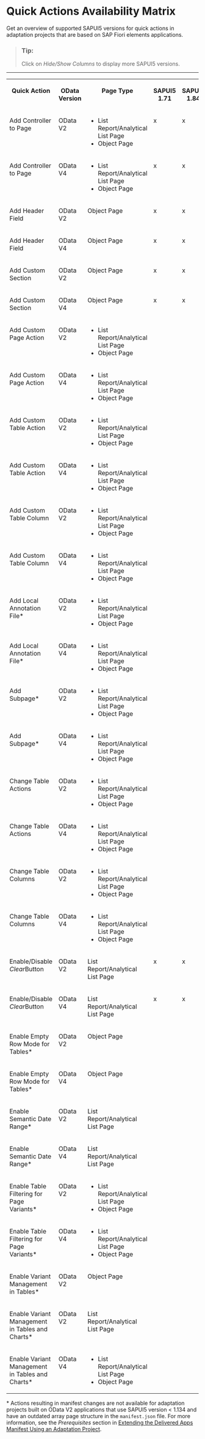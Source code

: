 <!-- loio5d3d94bf3e0b4de0a6e8b4964eec5d10 -->

# Quick Actions Availability Matrix

Get an overview of supported SAPUI5 versions for quick actions in adaptation projects that are based on SAP Fiori elements applications.

> ### Tip:  
> Click on *Hide/Show Columns* to display more SAPUI5 versions.

****


<table>
<tr>
<th valign="top">

Quick Action

</th>
<th valign="top">

OData Version

</th>
<th valign="top">

Page Type

</th>
<th valign="top">

SAPUI5 1.71

</th>
<th valign="top">

SAPUI5 1.84

</th>
<th valign="top">

SAPUI5 1.96

</th>
<th valign="top">

SAPUI5 1.108

</th>
<th valign="top">

SAPUI5 1.120

</th>
<th valign="top">

SAPUI5 1.130

</th>
<th valign="top">

SAPUI5 1.133

</th>
<th valign="top">

SAPUI5 1.134

</th>
<th valign="top">

\>=SAPUI5 1.135

</th>
</tr>
<tr>
<td valign="top">

Add Controller to Page

</td>
<td valign="top">

OData V2

</td>
<td valign="top">

-   List Report/Analytical List Page
-   Object Page



</td>
<td valign="top">

x

</td>
<td valign="top">

x

</td>
<td valign="top">

x

</td>
<td valign="top">

x

</td>
<td valign="top">

x

</td>
<td valign="top">

x

</td>
<td valign="top">

x

</td>
<td valign="top">

x

</td>
<td valign="top">

x

</td>
</tr>
<tr>
<td valign="top">

Add Controller to Page

</td>
<td valign="top">

OData V4

</td>
<td valign="top">

-   List Report/Analytical List Page
-   Object Page



</td>
<td valign="top">

x

</td>
<td valign="top">

x

</td>
<td valign="top">

x

</td>
<td valign="top">

x

</td>
<td valign="top">

x

</td>
<td valign="top">

x

</td>
<td valign="top">

x

</td>
<td valign="top">

x

</td>
<td valign="top">

x

</td>
</tr>
<tr>
<td valign="top">

Add Header Field

</td>
<td valign="top">

OData V2

</td>
<td valign="top">

Object Page

</td>
<td valign="top">

x

</td>
<td valign="top">

x

</td>
<td valign="top">

x

</td>
<td valign="top">

x

</td>
<td valign="top">

x

</td>
<td valign="top">

x

</td>
<td valign="top">

x

</td>
<td valign="top">

x

</td>
<td valign="top">

x

</td>
</tr>
<tr>
<td valign="top">

Add Header Field

</td>
<td valign="top">

OData V4

</td>
<td valign="top">

Object Page

</td>
<td valign="top">

x

</td>
<td valign="top">

x

</td>
<td valign="top">

x

</td>
<td valign="top">

x

</td>
<td valign="top">

x

</td>
<td valign="top">

x

</td>
<td valign="top">

x

</td>
<td valign="top">

x

</td>
<td valign="top">

x

</td>
</tr>
<tr>
<td valign="top">

Add Custom Section

</td>
<td valign="top">

OData V2

</td>
<td valign="top">

Object Page

</td>
<td valign="top">

x

</td>
<td valign="top">

x

</td>
<td valign="top">

x

</td>
<td valign="top">

x

</td>
<td valign="top">

x

</td>
<td valign="top">

x

</td>
<td valign="top">

x

</td>
<td valign="top">

x

</td>
<td valign="top">

x

</td>
</tr>
<tr>
<td valign="top">

Add Custom Section

</td>
<td valign="top">

OData V4

</td>
<td valign="top">

Object Page

</td>
<td valign="top">

x

</td>
<td valign="top">

x

</td>
<td valign="top">

x

</td>
<td valign="top">

x

</td>
<td valign="top">

x

</td>
<td valign="top">

x

</td>
<td valign="top">

x

</td>
<td valign="top">

x

</td>
<td valign="top">

x

</td>
</tr>
<tr>
<td valign="top">

Add Custom Page Action

</td>
<td valign="top">

OData V2

</td>
<td valign="top">

-   List Report/Analytical List Page
-   Object Page



</td>
<td valign="top">

 

</td>
<td valign="top">

 

</td>
<td valign="top">

 

</td>
<td valign="top">

 

</td>
<td valign="top">

 

</td>
<td valign="top">

x

</td>
<td valign="top">

x

</td>
<td valign="top">

x

</td>
<td valign="top">

x

</td>
</tr>
<tr>
<td valign="top">

Add Custom Page Action

</td>
<td valign="top">

OData V4

</td>
<td valign="top">

-   List Report/Analytical List Page
-   Object Page



</td>
<td valign="top">

 

</td>
<td valign="top">

 

</td>
<td valign="top">

 

</td>
<td valign="top">

 

</td>
<td valign="top">

 

</td>
<td valign="top">

x

</td>
<td valign="top">

x

</td>
<td valign="top">

x

</td>
<td valign="top">

x

</td>
</tr>
<tr>
<td valign="top">

Add Custom Table Action

</td>
<td valign="top">

OData V2

</td>
<td valign="top">

-   List Report/Analytical List Page
-   Object Page



</td>
<td valign="top">

 

</td>
<td valign="top">

 

</td>
<td valign="top">

x

</td>
<td valign="top">

x

</td>
<td valign="top">

x

</td>
<td valign="top">

x

</td>
<td valign="top">

x

</td>
<td valign="top">

x

</td>
<td valign="top">

x

</td>
</tr>
<tr>
<td valign="top">

Add Custom Table Action

</td>
<td valign="top">

OData V4

</td>
<td valign="top">

-   List Report/Analytical List Page
-   Object Page



</td>
<td valign="top">

 

</td>
<td valign="top">

 

</td>
<td valign="top">

x

</td>
<td valign="top">

x

</td>
<td valign="top">

x

</td>
<td valign="top">

x

</td>
<td valign="top">

x

</td>
<td valign="top">

x

</td>
<td valign="top">

x

</td>
</tr>
<tr>
<td valign="top">

Add Custom Table Column

</td>
<td valign="top">

OData V2

</td>
<td valign="top">

-   List Report/Analytical List Page
-   Object Page



</td>
<td valign="top">

 

</td>
<td valign="top">

 

</td>
<td valign="top">

x

</td>
<td valign="top">

x

</td>
<td valign="top">

x

</td>
<td valign="top">

x

</td>
<td valign="top">

x

</td>
<td valign="top">

x

</td>
<td valign="top">

x

</td>
</tr>
<tr>
<td valign="top">

Add Custom Table Column

</td>
<td valign="top">

OData V4

</td>
<td valign="top">

-   List Report/Analytical List Page
-   Object Page



</td>
<td valign="top">

 

</td>
<td valign="top">

 

</td>
<td valign="top">

x

</td>
<td valign="top">

x

</td>
<td valign="top">

x

</td>
<td valign="top">

x

</td>
<td valign="top">

x

</td>
<td valign="top">

x

</td>
<td valign="top">

x

</td>
</tr>
<tr>
<td valign="top">

Add Local Annotation File\*

</td>
<td valign="top">

OData V2

</td>
<td valign="top">

-   List Report/Analytical List Page
-   Object Page



</td>
<td valign="top">

 

</td>
<td valign="top">

 

</td>
<td valign="top">

 

</td>
<td valign="top">

 

</td>
<td valign="top">

 

</td>
<td valign="top">

 

</td>
<td valign="top">

x

</td>
<td valign="top">

x

</td>
<td valign="top">

x

</td>
</tr>
<tr>
<td valign="top">

Add Local Annotation File\*

</td>
<td valign="top">

OData V4

</td>
<td valign="top">

-   List Report/Analytical List Page
-   Object Page



</td>
<td valign="top">

 

</td>
<td valign="top">

 

</td>
<td valign="top">

 

</td>
<td valign="top">

 

</td>
<td valign="top">

 

</td>
<td valign="top">

 

</td>
<td valign="top">

x

</td>
<td valign="top">

x

</td>
<td valign="top">

x

</td>
</tr>
<tr>
<td valign="top">

Add Subpage\*

</td>
<td valign="top">

OData V2

</td>
<td valign="top">

-   List Report/Analytical List Page
-   Object Page



</td>
<td valign="top">

 

</td>
<td valign="top">

 

</td>
<td valign="top">

x

</td>
<td valign="top">

x

</td>
<td valign="top">

x

</td>
<td valign="top">

x

</td>
<td valign="top">

x

</td>
<td valign="top">

x

</td>
<td valign="top">

x

</td>
</tr>
<tr>
<td valign="top">

Add Subpage\*

</td>
<td valign="top">

OData V4

</td>
<td valign="top">

-   List Report/Analytical List Page
-   Object Page



</td>
<td valign="top">

 

</td>
<td valign="top">

 

</td>
<td valign="top">

 

</td>
<td valign="top">

 

</td>
<td valign="top">

 

</td>
<td valign="top">

 

</td>
<td valign="top">

 

</td>
<td valign="top">

 

</td>
<td valign="top">

x

</td>
</tr>
<tr>
<td valign="top">

Change Table Actions

</td>
<td valign="top">

OData V2

</td>
<td valign="top">

-   List Report/Analytical List Page
-   Object Page



</td>
<td valign="top">

 

</td>
<td valign="top">

 

</td>
<td valign="top">

 

</td>
<td valign="top">

x

</td>
<td valign="top">

x

</td>
<td valign="top">

x

</td>
<td valign="top">

x

</td>
<td valign="top">

x

</td>
<td valign="top">

x

</td>
</tr>
<tr>
<td valign="top">

Change Table Actions

</td>
<td valign="top">

OData V4

</td>
<td valign="top">

-   List Report/Analytical List Page
-   Object Page



</td>
<td valign="top">

 

</td>
<td valign="top">

 

</td>
<td valign="top">

 

</td>
<td valign="top">

 

</td>
<td valign="top">

 

</td>
<td valign="top">

x

</td>
<td valign="top">

x

</td>
<td valign="top">

x

</td>
<td valign="top">

x

</td>
</tr>
<tr>
<td valign="top">

Change Table Columns

</td>
<td valign="top">

OData V2

</td>
<td valign="top">

-   List Report/Analytical List Page
-   Object Page



</td>
<td valign="top">

 

</td>
<td valign="top">

 

</td>
<td valign="top">

x

</td>
<td valign="top">

x

</td>
<td valign="top">

x

</td>
<td valign="top">

x

</td>
<td valign="top">

x

</td>
<td valign="top">

x

</td>
<td valign="top">

x

</td>
</tr>
<tr>
<td valign="top">

Change Table Columns

</td>
<td valign="top">

OData V4

</td>
<td valign="top">

-   List Report/Analytical List Page
-   Object Page



</td>
<td valign="top">

 

</td>
<td valign="top">

 

</td>
<td valign="top">

x

</td>
<td valign="top">

x

</td>
<td valign="top">

x

</td>
<td valign="top">

x

</td>
<td valign="top">

x

</td>
<td valign="top">

x

</td>
<td valign="top">

x

</td>
</tr>
<tr>
<td valign="top">

Enable/Disable *Clear*Button

</td>
<td valign="top">

OData V2

</td>
<td valign="top">

List Report/Analytical List Page

</td>
<td valign="top">

x

</td>
<td valign="top">

x

</td>
<td valign="top">

x

</td>
<td valign="top">

x

</td>
<td valign="top">

x

</td>
<td valign="top">

x

</td>
<td valign="top">

x

</td>
<td valign="top">

x

</td>
<td valign="top">

x

</td>
</tr>
<tr>
<td valign="top">

Enable/Disable *Clear*Button

</td>
<td valign="top">

OData V4

</td>
<td valign="top">

List Report/Analytical List Page

</td>
<td valign="top">

x

</td>
<td valign="top">

x

</td>
<td valign="top">

x

</td>
<td valign="top">

x

</td>
<td valign="top">

x

</td>
<td valign="top">

x

</td>
<td valign="top">

x

</td>
<td valign="top">

x

</td>
<td valign="top">

x

</td>
</tr>
<tr>
<td valign="top">

Enable Empty Row Mode for Tables\*

</td>
<td valign="top">

OData V2

</td>
<td valign="top">

Object Page

</td>
<td valign="top">

 

</td>
<td valign="top">

 

</td>
<td valign="top">

 

</td>
<td valign="top">

 

</td>
<td valign="top">

 

</td>
<td valign="top">

x

</td>
<td valign="top">

x

</td>
<td valign="top">

x

</td>
<td valign="top">

x

</td>
</tr>
<tr>
<td valign="top">

Enable Empty Row Mode for Tables\*

</td>
<td valign="top">

OData V4

</td>
<td valign="top">

Object Page

</td>
<td valign="top">

 

</td>
<td valign="top">

 

</td>
<td valign="top">

 

</td>
<td valign="top">

 

</td>
<td valign="top">

 

</td>
<td valign="top">

 

</td>
<td valign="top">

x

</td>
<td valign="top">

x

</td>
<td valign="top">

x

</td>
</tr>
<tr>
<td valign="top">

Enable Semantic Date Range\*

</td>
<td valign="top">

OData V2

</td>
<td valign="top">

List Report/Analytical List Page

</td>
<td valign="top">

 

</td>
<td valign="top">

 

</td>
<td valign="top">

x

</td>
<td valign="top">

x

</td>
<td valign="top">

x

</td>
<td valign="top">

x

</td>
<td valign="top">

x

</td>
<td valign="top">

x

</td>
<td valign="top">

x

</td>
</tr>
<tr>
<td valign="top">

Enable Semantic Date Range\*

</td>
<td valign="top">

OData V4

</td>
<td valign="top">

List Report/Analytical List Page

</td>
<td valign="top">

 

</td>
<td valign="top">

 

</td>
<td valign="top">

 

</td>
<td valign="top">

 

</td>
<td valign="top">

 

</td>
<td valign="top">

x

</td>
<td valign="top">

x

</td>
<td valign="top">

x

</td>
<td valign="top">

x

</td>
</tr>
<tr>
<td valign="top">

Enable Table Filtering for Page Variants\*

</td>
<td valign="top">

OData V2

</td>
<td valign="top">

-   List Report/Analytical List Page
-   Object Page



</td>
<td valign="top">

 

</td>
<td valign="top">

 

</td>
<td valign="top">

x

</td>
<td valign="top">

x

</td>
<td valign="top">

x

</td>
<td valign="top">

x

</td>
<td valign="top">

x

</td>
<td valign="top">

x

</td>
<td valign="top">

x

</td>
</tr>
<tr>
<td valign="top">

Enable Table Filtering for Page Variants\*

</td>
<td valign="top">

OData V4

</td>
<td valign="top">

-   List Report/Analytical List Page
-   Object Page



</td>
<td valign="top">

 

</td>
<td valign="top">

 

</td>
<td valign="top">

 

</td>
<td valign="top">

 

</td>
<td valign="top">

 

</td>
<td valign="top">

 

</td>
<td valign="top">

x

</td>
<td valign="top">

x

</td>
<td valign="top">

x

</td>
</tr>
<tr>
<td valign="top">

Enable Variant Management in Tables\*

</td>
<td valign="top">

OData V2

</td>
<td valign="top">

Object Page

</td>
<td valign="top">

 

</td>
<td valign="top">

 

</td>
<td valign="top">

x

</td>
<td valign="top">

x

</td>
<td valign="top">

x

</td>
<td valign="top">

x

</td>
<td valign="top">

x

</td>
<td valign="top">

x

</td>
<td valign="top">

x

</td>
</tr>
<tr>
<td valign="top">

Enable Variant Management in Tables and Charts\*

</td>
<td valign="top">

OData V2

</td>
<td valign="top">

List Report/Analytical List Page

</td>
<td valign="top">

 

</td>
<td valign="top">

 

</td>
<td valign="top">

x

</td>
<td valign="top">

x

</td>
<td valign="top">

x

</td>
<td valign="top">

x

</td>
<td valign="top">

x

</td>
<td valign="top">

x

</td>
<td valign="top">

x

</td>
</tr>
<tr>
<td valign="top">

Enable Variant Management in Tables and Charts\*

</td>
<td valign="top">

OData V4

</td>
<td valign="top">

-   List Report/Analytical List Page
-   Object Page



</td>
<td valign="top">

 

</td>
<td valign="top">

 

</td>
<td valign="top">

 

</td>
<td valign="top">

 

</td>
<td valign="top">

 

</td>
<td valign="top">

 

</td>
<td valign="top">

x

</td>
<td valign="top">

x

</td>
<td valign="top">

x

</td>
</tr>
</table>

\* Actions resulting in manifest changes are not available for adaptation projects built on OData V2 applications that use SAPUI5 version < 1.134 and have an outdated array page structure in the `manifest.json` file. For more information, see the *Prerequisites* section in [Extending the Delivered Apps Manifest Using an Adaptation Project](https://ui5.sap.com/#/topic/a2b24a69baef4b91af2293ccc6b5871f).

